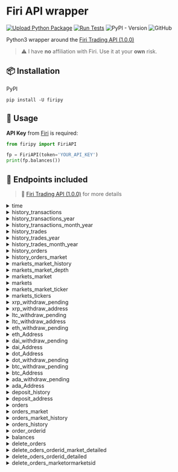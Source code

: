 # Firi API wrapper

[![Upload Python Package](https://github.com/jeircul/firipy/actions/workflows/publish.yml/badge.svg)](https://github.com/jeircul/firipy/actions/workflows/publish.yml)
[![Run Tests](https://github.com/jeircul/firipy/actions/workflows/run_tests.yml/badge.svg)](https://github.com/jeircul/firipy/actions/workflows/run_tests.yml)
![PyPI - Version](https://img.shields.io/pypi/v/firipy)
![GitHub](https://img.shields.io/github/license/jeircul/firipy)

Python3 wrapper around the [Firi Trading API (1.0.0)](https://developers.firi.com/)<b></b>
> :warning: I have **no** affiliation with Firi. Use it at your **own** risk.

## 📦 Installation
PyPI
```pip
pip install -U firipy
```

## 🚀 Usage

**API Key** from [Firi](https://platform.firi.com/) is required:
```python
from firipy import FiriAPI

fp = FiriAPI(token='YOUR_API_KEY')
print(fp.balances())
```

## 🔌 Endpoints included

> :book: [Firi Trading API (1.0.0)](https://developers.firi.com/) for more details

<details><summary>time</summary>
<p>

* **/time** Get current timestamp in epoch

  ```python
  fp.time()
  ```
</details>


<details><summary>history_transactions</summary>
<p>

* **/v2/history/transactions?count=100000000000000000000**

```python
fp.history_transactions()
```
</details>


<details><summary>history_transactions_year</summary>
<p>

* **/v2/history/transactions/{year}**

```python
fp.history_transactions_year(year):
```
</details>


<details><summary>history_transactions_month_year</summary>
<p>

* **/v2/history/transactions/{month}/{year}**

```python
fp.history_transactions_month_year(month, year):
```
</details>


<details><summary>history_trades</summary>
<p>

* **/v2/history/trades**

```python
fp.history_trades()
```
</details>


<details><summary>history_trades_year</summary>
<p>

* **/v2/history/trades/{year}**

```python
fp.history_trades_year(year):
```
</details>


<details><summary>history_trades_month_year</summary>
<p>

* **/v2/history/trades/{month}/{year}**

```python
fp.history_trades_month_year(month, year):
```
</details>


<details><summary>history_orders</summary>
<p>

* **/v2/history/orders**

```python
fp.history_orders()
```
</details>


<details><summary>history_orders_market</summary>
<p>

* **/v2/history/orders/{market}**

```python
fp.history_orders_market(market):
```
</details>


<details><summary>markets_market_history</summary>
<p>

* **/v2/markets/{market}/history**

```python
fp.markets_market_history(market):
```
</details>


<details><summary>markets_market_depth</summary>
<p>

* **/v2/markets/{market}/depth**

```python
fp.markets_market_depth(market):
```
</details>


<details><summary>markets_market</summary>
<p>

* **/v2/markets/{market}**

```python
fp.markets_market(market):
```
</details>


<details><summary>markets</summary>
<p>

* **/v2/markets**

```python
fp.markets()
```
</details>


<details><summary>markets_market_ticker</summary>
<p>

* **/v2/markets/{market}/ticker**

```python
fp.markets_market_ticker(market):
```
</details>


<details><summary>markets_tickers</summary>
<p>

* **/v2/markets/tickers**

```python
fp.markets_tickers()
```
</details>


<details><summary>xrp_withdraw_pending</summary>
<p>

* **/v2/XRP/withdraw/pending**

```python
fp.xrp_withdraw_pending()
```
</details>


<details><summary>xrp_withdraw_address</summary>
<p>

* **/v2/XRP/address**

```python
fp.xrp_withdraw_address()
```
</details>


<details><summary>ltc_withdraw_pending</summary>
<p>

* **/v2/LTC/withdraw/pending**

```python
fp.ltc_withdraw_pending()
```
</details>


<details><summary>ltc_withdraw_address</summary>
<p>

* **/v2/LTC/address**

```python
fp.ltc_withdraw_address()
```
</details>


<details><summary>eth_withdraw_pending</summary>
<p>

* **/v2/ETH/withdraw/pending**

```python
fp.eth_withdraw_pending()
```
</details>


<details><summary>eth_Address</summary>
<p>

* **/v2/ETH/address**

```python
fp.eth_Address()
```
</details>


<details><summary>dai_withdraw_pending</summary>
<p>

* **/v2/DAI/withdraw/pending**

```python
fp.dai_withdraw_pending()
```
</details>


<details><summary>dai_Address</summary>
<p>

* **/v2/DAI/address**

```python
fp.dai_Address()
```
</details>


<details><summary>dot_Address</summary>
<p>

* **/v2/DOT/address**

```python
fp.dot_Address()
```
</details>


<details><summary>dot_withdraw_pending</summary>
<p>

* **/v2/DOT/withdraw/pending**

```python
fp.dot_withdraw_pending()
```
</details>


<details><summary>btc_withdraw_pending</summary>
<p>

* **/v2/BTC/withdraw/pending**

```python
fp.btc_withdraw_pending()
```
</details>


<details><summary>btc_Address</summary>
<p>

* **/v2/BTC/address**

```python
fp.btc_Address()
```
</details>


<details><summary>ada_withdraw_pending</summary>
<p>

* **/v2/ADA/withdraw/pending**

```python
fp.ada_withdraw_pending()
```
</details>


<details><summary>ada_Address</summary>
<p>

* **/v2/ADA/address**

```python
fp.ada_Address()
```
</details>


<details><summary>deposit_history</summary>
<p>

* **/v2/deposit/history?count=1000000**

```python
fp.deposit_history()
```
</details>


<details><summary>deposit_address</summary>
<p>

* **/v2/deposit/address**

```python
fp.deposit_address()
```
</details>


<details><summary>orders</summary>
<p>

* **/v2/orders**

```python
fp.orders()
```
</details>


<details><summary>orders_market</summary>
<p>

* **/v2/orders/{market}**

```python
fp.orders_market(market):
```
</details>


<details><summary>orders_market_history</summary>
<p>

* **/v2/orders/{market}/history**

```python
fp.orders_market_history(market):
```
</details>


<details><summary>orders_history</summary>
<p>

* **/v2/orders/history**

```python
fp.orders_history()
```
</details>


<details><summary>order_orderid</summary>
<p>

* **/v2/order/{orderID}**

```python
fp.order_orderid(orderID):
```
</details>


<details><summary>balances</summary>
<p>

* **/v2/balances**

```python
fp.balances()
```
</details>


<details><summary>delete_orders</summary>
<p>

* **/v2/orders**

```python
fp.delete_orders()
```
</details>


<details><summary>delete_oders_orderid_market_detailed</summary>
<p>

* **/v2/orders/{orderID}/{market}/detailed**

```python
fp.delete_oders_orderid_market_detailed(orderID, market):
```
</details>


<details><summary>delete_oders_orderid_detailed</summary>
<p>

* **/v2/orders/{orderID}/detailed**

```python
fp.delete_oders_orderid_detailed(orderID):
```
</details>

<details><summary>delete_orders_marketormarketsid</summary>
<p>

* **/v2/orders/{marketOrMarketID}**

```python
fp.delete_orders_marketormarketsid(marketOrMarketID):
```
</details>

